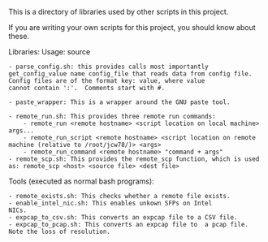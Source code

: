 This is a directory of libraries used by other scripts in this project. 

If you are writing your own scripts for this project, you should know about these.

Libraries:
	Usage: source <full library path>

	- parse_config.sh: this provides calls most importantly get_config_value name config_file that reads data from config file.
	Config files are of the format key: value, where value
	cannot contain ':'.  Comments start with #.

	- paste_wrapper: This is a wrapper around the GNU paste tool.

	- remote_run.sh: This provides three remote run commands:
		- remote_run <remote hostname> <script location on local machine> args...
		- remote_run_script <remote hostname> <script location on remote machine (relative to /root/jcw78/)> <args>
		- remote_run_command <remote hostname> "command + args"
	- remote_scp.sh: This provides the remote_scp function, which is used as: remote_scp <host> <source file> <dest file>

Tools (executed as normal bash programs):

	- remote_exists.sh: This checks whether a remote file exists.
	- enable_intel_nic.sh: This enables unkown SFPs on Intel
	NICs.
	- expcap_to_csv.sh: This converts an expcap file to a CSV file.
	- expcap_to_pcap.sh: This converts an expcap file to  a pcap file.  Note the loss of resolution.

